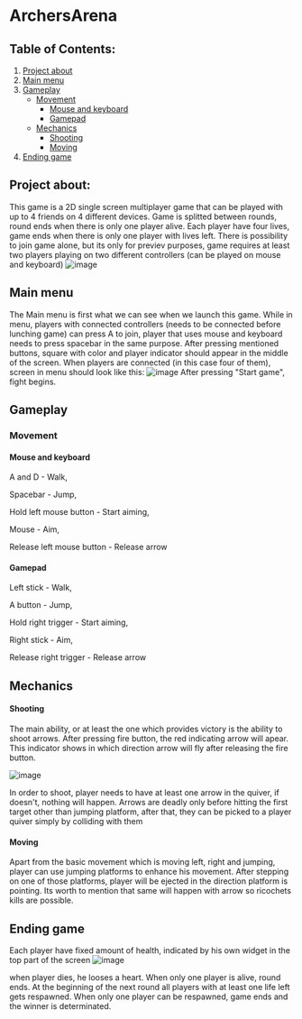 # ArchersArena

## Table of Contents:
1. [Project about](#project-about)
2. [Main menu](#main-menu)
3. [Gameplay](#gameplay)
    - [Movement](#movement)
        - [Mouse and keyboard](#mouse-and-keyboard)
        - [Gamepad](#gamepad)
    - [Mechanics](#mechanics)
        - [Shooting](#shooting)
        - [Moving](#moving)
4. [Ending game](#ending-game)
## Project about:
This game is a 2D single screen multiplayer game that can be played with up to 4 friends on 4 different devices.
Game is splitted between rounds, round ends when there is only one player alive. Each player have four lives, game ends when there is only one player with lives left.
There is possibility to join game alone, but its only for previev purposes, game requires at least two players playing on two different controllers (can be played on mouse and keyboard)
![image](https://user-images.githubusercontent.com/56792313/236643562-6fc5ee2a-914e-4ddb-9e6e-2e558044f7e0.png)


## Main menu

The Main menu is first what we can see when we launch this game. While in menu, players with connected controllers (needs to be connected before lunching game)
can press A to join, player that uses mouse and keyboard needs to press spacebar in the same purpose.
After pressing mentioned buttons, square with color and player indicator should appear in the middle of the screen.
When players are connected (in this case four of them), screen in menu should look like this:
![image](https://user-images.githubusercontent.com/56792313/236643814-dfd3c446-a11e-4590-957e-0f092149ef32.png)
After pressing "Start game", fight begins.

## Gameplay
### Movement
#### Mouse and keyboard
A and D - Walk,

Spacebar - Jump,

Hold left mouse button - Start aiming,

Mouse - Aim,

Release left mouse button - Release arrow


#### Gamepad
Left stick - Walk,

A button - Jump, 

Hold right trigger - Start aiming,

Right stick - Aim,

Release right trigger - Release arrow

## Mechanics
#### Shooting
The main ability, or at least the one which provides victory is the ability to shoot arrows. After pressing fire button, the red indicating arrow will apear. This indicator shows in which direction arrow will fly after releasing the fire button.

![image](https://user-images.githubusercontent.com/56792313/236648178-dbe1c0b4-e636-44d1-b798-c438d43b764d.png)

In order to shoot, player needs to have at least one arrow in the quiver, if doesn't, nothing will happen. Arrows are deadly only before hitting the first target other than jumping platform, after that, they can be picked to a player quiver simply by colliding with them

#### Moving 
Apart from the basic movement which is moving left, right and jumping, player can use jumping platforms to enhance his movement. After stepping on one of those platforms, player will be ejected in the direction platform is pointing. Its worth to mention that same will happen with arrow so ricochets kills are possible.

## Ending game
Each player have fixed amount of health, indicated by his own widget in the top part of the screen
![image](https://user-images.githubusercontent.com/56792313/236648417-812d28fe-8b14-496a-afdd-b20372267abd.png)

when player dies, he looses a heart. When only one player is alive, round ends. At the beginning of the next round all players with at least one life left gets respawned. When only one player can be respawned, game ends and the winner is determinated.
